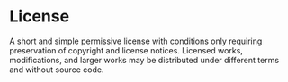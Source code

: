 # License
A short and simple permissive license with conditions only requiring preservation of copyright and license notices. Licensed works, modifications, and larger works may be distributed under different terms and without source code.
